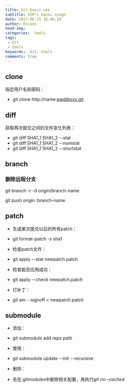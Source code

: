 ```yaml
---
title: Git basic use
subtitle: VIM's basic usage
date: 2017-06-15 16:46:19
author: Ricann
head-img:
categories:  tools
tags:
 - Git
 - tools
keywords:  Git, tools
comments: true
---
```


## clone
指定用户名和密码：
 + git clone http://name:pwd@xxx.git

## diff
获取两次提交之间的文件变化列表：
 + git diff SHA1_1 SHA1_2 --stat
 + git diff SHA1_1 SHA1_2 --numstat
 + git diff SHA1_1 SHA1_2 --shortstat

<!--more-->

## branch
### 删除远程分支
git branch -r -d origin/branch-name

git push origin :branch-name

## patch
 + 生成某次提交以后的所有patch：
  - git format-patch -s sha1
 + 检查patch文件：
  - git apply --stat newpatch.patch
 + 检查能否应用成功：
  - git apply --check newpatch.patch
 + 打补丁：
  - git am --signoff < newpatch.patch

## submodule
 + 添加：
  - git submodule add repo path
 + 使用：
  - git submodule update --init --recursive
 + 删除：
  - 先在.gitmodules中删除相关配置，再执行*git rm –cached*
